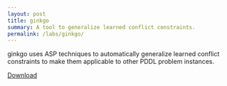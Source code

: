 ```yaml
---
layout: post
title: ginkgo
summary: A tool to generalize learned conflict constraints.
permalink: /labs/ginkgo/
---
```

ginkgo uses ASP techniques to automatically generalize learned conflict constraints to make them applicable to other PDDL problem instances.

[Download](https://github.com/potassco/ginkgo)
